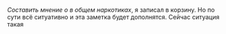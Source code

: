 *Составить мнение о в общем наркотиках*, я записал в корзину. Но по сути всё ситуативно и эта заметка будет дополнятся. Сейчас ситуация такая